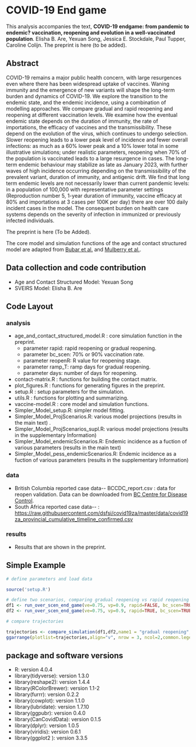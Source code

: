 # COVID-19 End game
This analysis accompanies the text, **COVID-19 endgame: from pandemic to endemic? vaccination, reopening and evolution in a well-vaccinated population**. Elisha B. Are, Yexuan Song, Jessica E. Stockdale, Paul Tupper, Caroline Colijn. The preprint is here (to be added).

## Abstract 
COVID-19 remains a major public health concern, with large resurgences even where there has been widespread uptake of vaccines. Waning immunity and the emergence of new variants will shape the long-term burden and dynamics of COVID-19. We explore the transition to the endemic state, and the endemic incidence, using a combination of modelling approaches. We compare gradual and rapid reopening and reopening at different vaccination levels. We examine how the eventual endemic state depends on  the duration of immunity, the rate of importations, the efficacy of vaccines and the transmissibility. These depend on the evolution of the virus, which continues to undergo selection. Slower reopening leads to a lower peak level of incidence and fewer overall infections: as much as a 60\% lower peak and a 10\% lower total in some illustrative simulations; under realistic parameters, reopening when 70\% of the population is vaccinated leads to a large resurgence in cases. The long-term endemic behaviour may stabilize as late as January 2023, with further waves of high incidence occurring depending on the transmissibility of the prevalent variant, duration of immunity,  and antigenic drift. We find that long term endemic levels are not necessarily lower than current pandemic levels: in a population of 100,000 with representative parameter settings (Reproduction number 5, 1-year duration of immunity, vaccine efficacy at 80\% and importations at 3 cases per 100K per day) there are over 100 daily incident cases in the model. The consequent burden on health care systems depends on the severity of infection in immunized or previously infected individuals. 

The preprint is here (To be Added).

The core model and simulation functions of the age and contact structured model are adapted from [Bubar et al.](https://github.com/kbubar/vaccine_prioritization) and [Mulberry et al.](https://github.com/nmulberry/essential-workers-vaccine#strategies-for-vaccine-allocation-with-essential-workers). 

## Data collection and code contribution
* Age and Contact Structured Model: Yexuan Song
* SVEIRS Model: Elisha B. Are


## Code Layout
### analysis
* age_and_contact_structured_model.R : core simulation function in the preprint.
  * parameter rapid: rapid reopening or gradual reopening.
  * parameter bc_scen: 70% or 90% vaccination rate.
  * parameter reopenR: R value for reopening stage.
  * parameter ramp_T: ramp days for gradual reopening.
  * parameter days: number of days for reopening.
* contact-matrix.R : functions for building the contact matrix.
* plot_figures.R : functions for generating figures in the preprint.
* setup.R : setup parameters for the simulation.
* utils.R : functions for plotting and summarizing.
* vaccine-model.R : core model and simulation functions.
* Simpler_Model_setup.R: simpler model fitting.
* Simpler_Model_ProjScenarios.R: various model projections (results in the main text) .
* Simpler_Model_ProjScenarios_supl.R: various model projections (results in the supplementary Information) 
* Simpler_Model_endemicScenarios.R: Endemic incidence as a fuction of various parameters  (results in the main text) 
* Simpler_Model_pess_endemicScenarios.R: Endemic incidence as a fuction of various parameters  (results in the supplementary Information) 



### data
* British Columbia reported case data-- BCCDC_report.csv : data for reopen validation. Data can be downloaded from [BC Centre for Disease Control](http://www.bccdc.ca/health-info/diseases-conditions/covid-19/data). 
* South Africa reported case data--  : https://raw.githubusercontent.com/dsfsi/covid19za/master/data/covid19za_provincial_cumulative_timeline_confirmed.csv

### results
* Results that are shown in the preprint.

## Simple Example
```R
# define parameters and load data

source('setup.R')

# define two scenarios, comparing gradual reopening vs rapid reopening over 900 days. Set R=2.4 for reopening.
df1 <- run_over_scen_end_game(ve=0.75, vp=0.9, rapid=FALSE, bc_scen=TRUE, reopenR=2.4, ramp_T=300, days=900)
df2 <- run_over_scen_end_game(ve=0.75, vp=0.9, rapid=TRUE, bc_scen=TRUE, reopenR=2.4, ramp_T=300, days=900)

# compare trajectories

trajectories <- compare_simulation(df1,df2,name1 = "gradual reopening",name2 = "rapid reopening")
ggarrange(plotlist=trajectories,align="v", nrow = 3, ncol=2,common.legend = TRUE, legend = "bottom")
```

## package and software versions
* R: version 4.0.4
* library(tidyverse): version 1.3.0
* library(reshape2): version 1.4.4
* library(RColorBrewer): version 1.1-2
* library(furrr): version 0.2.2
* library(cowplot): version 1.1.0
* library(lubridate): version 1.7.10
* library(ggpubr): version 0.4.0
* library(CanCovidData): version 0.1.5
* library(dplyr): version 1.0.5
* library(viridis): version 0.6.1
* library(ggplot2 ): version 3.3.5


